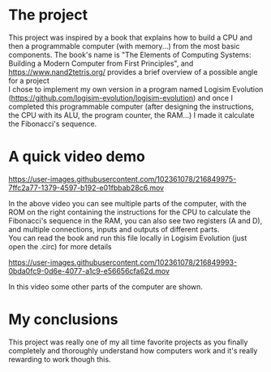 # The project

This project was inspired by a book that explains how to build a CPU and then a programmable computer (with memory...) from the most basic components. The book's name is "The Elements of Computing Systems: Building a Modern Computer from First Principles", and https://www.nand2tetris.org/ provides a brief overview of a possible angle for a project
<br>
I chose to implement my own version in a program named Logisim Evolution (https://github.com/logisim-evolution/logisim-evolution) and once I completed this programmable computer (after designing the instructions, the CPU with its ALU, the program counter, the RAM...) I made it calculate the Fibonacci's sequence.


# A quick video demo



https://user-images.githubusercontent.com/102361078/216849975-7ffc2a77-1379-4597-b192-e01fbbab28c6.mov

In the above video you can see multiple parts of the computer, with the ROM on the right containing the instructions for the CPU to calculate the Fibonacci's sequence in the RAM, you can also see two registers (A and D), and multiple connections, inputs and outputs of different parts. <br>
You can read the book and run this file locally in Logisim Evolution (just open the .circ) for more details


https://user-images.githubusercontent.com/102361078/216849993-0bda0fc9-0d6e-4077-a1c9-e56656cfa62d.mov

In this video some other parts of the computer are shown.



# My conclusions

This project was really one of my all time favorite projects as you finally completely and thoroughly understand how computers work and it's really rewarding to work though this.
